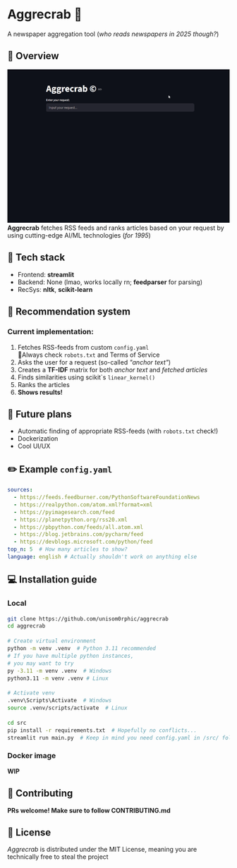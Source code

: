 # Aggrecrab 🦀
A newspaper aggregation tool (*who reads newspapers in 2025 though?*)

## 📝 Overview
![demo](./assets/demo.gif)  
**Aggrecrab** fetches RSS feeds and ranks articles based on your request by using cutting-edge AI/ML technologies (*for 1995*) 

## 🔧 Tech stack
- Frontend: **streamlit**
- Backend: None (lmao, works locally rn; **feedparser** for parsing)
- RecSys: **nltk**, **scikit-learn**

## 🤖 Recommendation system
### Current implementation:
1. Fetches RSS-feeds from custom `config.yaml`  
🚩Always check `robots.txt` and Terms of Service
3. Asks the user for a request (so-called *"anchor text"*)
4. Creates a **TF-IDF** matrix for both *anchor text* and *fetched articles*
5. Finds similarities using scikit\`s `linear_kernel()`
6. Ranks the articles
7. **Shows results!**

## 🔮 Future plans
- Automatic finding of appropriate RSS-feeds (with `robots.txt` check!)
- Dockerization
- Cool UI/UX

## ✏️ Example `config.yaml`
```yaml
sources:
  - https://feeds.feedburner.com/PythonSoftwareFoundationNews
  - https://realpython.com/atom.xml?format=xml
  - https://pyimagesearch.com/feed
  - https://planetpython.org/rss20.xml
  - https://pbpython.com/feeds/all.atom.xml
  - https://blog.jetbrains.com/pycharm/feed
  - https://devblogs.microsoft.com/python/feed
top_n: 5  # How many articles to show?
language: english # Actually shouldn't work on anything else
```

## 💻 Installation guide
### Local
```bash
git clone https://github.com/unisom0rphic/aggrecrab
cd aggrecrab

# Create virtual environment
python -m venv .venv  # Python 3.11 recommended
# If you have multiple python instances, 
# you may want to try
py -3.11 -m venv .venv  # Windows
python3.11 -m venv .venv # Linux

# Activate venv
.venv\Scripts\Activate  # Windows
source .venv/scripts/activate  # Linux

cd src
pip install -r requirements.txt  # Hopefully no conflicts...
streamlit run main.py  # Keep in mind you need config.yaml in /src/ folder, you can copy example
```
### Docker image
**WIP**

## 🎉 Contributing
**PRs welcome! Make sure to follow CONTRIBUTING.md**

## 📜 License
*Aggrecrab* is distributed under the MIT License, meaning you are technically free to steal the project
